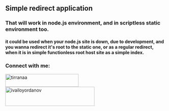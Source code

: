 ## Simple redirect application
### That will work in node.js environment, and in scriptless static environment too.
#### it could be used when your node.js site is down, due to development, and you wanna redirect it's root to the static one, or as a regular redirect, when it is in simple functionless root host site as a simple index.

<h3 align="left">Connect with me:</h3>
<p align="left">
<a href="https://fb.com/tirranaa" target="blank"><img align="center" src="https://tirranaa.github.io/t/images/FacebookProfile.gif" alt="tirranaa" height="40" width="230" /></a>
<a href="https://www.youtube.com/channel/UCdhWA8nAebq3mKQsS4tYbBw?sub_confirmation=1" target="blank"><img align="center" src="https://tirranaa.github.io/t/images/IvayloYordanov.gif" alt="ivailoyordanov" height="60" width="280" /></a></p>
